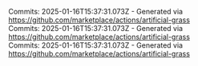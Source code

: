 Commits: 2025-01-16T15:37:31.073Z - Generated via https://github.com/marketplace/actions/artificial-grass
<br>
Commits: 2025-01-16T15:37:31.073Z - Generated via https://github.com/marketplace/actions/artificial-grass
<br>
Commits: 2025-01-16T15:37:31.073Z - Generated via https://github.com/marketplace/actions/artificial-grass
<br>
